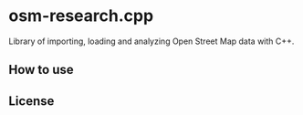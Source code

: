 # osm-research.cpp
Library of importing, loading and analyzing Open Street Map data with C++.

## How to use

## License
